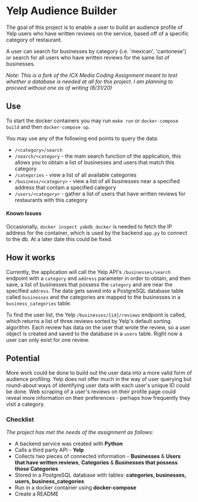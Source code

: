 # Yelp Audience Builder

The goal of this project is to enable a user to build an audience profile of Yelp users who have written reviews on the service, based off of a specific category of restaurant. 

A user can search for businesses by category (i.e. 'mexican', 'cantonese') or search for all users who have written reviews for the same list of businesses. 

*Note: This is a fork of the ICX Media Coding Assignment meant to test whether a database is needed at all for this project. I am planning to proceed without one as of writing (8/31/20)*

## Use

To start the docker containers you may run `make run` or `docker-compose build` and then `docker-compose up`.

You may use any of the following end points to query the data:

* `/<category>/search`
* `/search/<category` - the main search function of the application, this allows you to obtain a list of businesses and users that match this category 
* `/categories` - view a list of all available categories
* `/business/<category>` - view a list of all businesses near a specified address that contain a specified category
* `/users/<category>` - gather a list of users that have written reviews for restaurants with this category

#### Known Issues

Occasionally, `docker inspect yabdb_docker` is needed to fetch the IP address for the container, which is used by the backend `app.py` to connect
to the db. At a later date this could be fixed. 

## How it works

Currently, the application will call the Yelp API's `/businesses/search` endpoint with a `category` and `address` parameter in order to obtain, and then save, a list of businesses that possess the `category` and are near the specified `address`. The data gets saved into a PostgreSQL database table called `businesses` and the categories are mapped to the businesses in a `business_categories` table. 

To find the user list, the Yelp `/businesses/{id}/reviews` endpoint is called, which returns a list of three reviews sorted by Yelp's default sorting algorithm. Each review has data on the user that wrote the review, so a user object is created and saved to the database in a `users` table. Right now a user can only exist for one review. 


## Potential

More work could be done to build out the user data into a more valid form of audience profiling. Yelp does not offer much in the way of user querying but round-about ways of identifying user data with each user's unique ID could be done. Web scraping of a user's reviews on their profile page could reveal more information on their preferences - perhaps how frequently they visit a category.


### Checklist
<i>The project has met the needs of the assignment as follows:</i>
<br>
* A backend service was created with **Python**
* Calls a third party API - **Yelp**
* Collects two pieces of connected information - **Businesses** & **Users that have written reviews**, **Categories** & **Businesses that possess those Categories**
* Stored in a PostgreSQL database with tables: **categories, businesses, users, business_categories**
* Run in a docker container using **docker-compose**
* Create a README